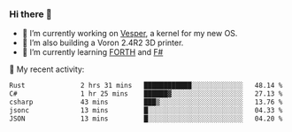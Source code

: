 ### Hi there 👋

<!--
**berkus/berkus** is a ✨ _special_ ✨ repository because its `README.md` (this file) appears on your GitHub profile.

Here are some ideas to get you started:

- 🔭 I’m currently working on ...
- 🌱 I’m currently learning ...
- 👯 I’m looking to collaborate on ...
- 🤔 I’m looking for help with ...
- 💬 Ask me about ...
- 📫 How to reach me: ...
- 😄 Pronouns: ...
- ⚡ Fun fact: ...
-->

- 🔭 I’m currently working on [Vesper](https://github.com/metta-systems/vesper), a kernel for my new OS.
- 🔭 I’m also building a Voron 2.4R2 3D printer.
- 🌱 I’m currently learning [FORTH](http://forth.com/starting-forth/) and [F#](https://fsharpforfunandprofit.com/)

💼 My recent activity:

<!--START_SECTION:waka-->

```txt
Rust              2 hrs 31 mins   ████████████░░░░░░░░░░░░░   48.14 %
C#                1 hr 25 mins    ██████▓░░░░░░░░░░░░░░░░░░   27.13 %
csharp            43 mins         ███▒░░░░░░░░░░░░░░░░░░░░░   13.76 %
jsonc             13 mins         █░░░░░░░░░░░░░░░░░░░░░░░░   04.33 %
JSON              13 mins         █░░░░░░░░░░░░░░░░░░░░░░░░   04.20 %
```

<!--END_SECTION:waka-->

